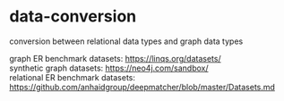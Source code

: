 # data-conversion
conversion between relational data types and graph data types

graph ER benchmark datasets: https://linqs.org/datasets/  
synthetic graph datasets: https://neo4j.com/sandbox/  
relational ER benchmark datasets: https://github.com/anhaidgroup/deepmatcher/blob/master/Datasets.md

